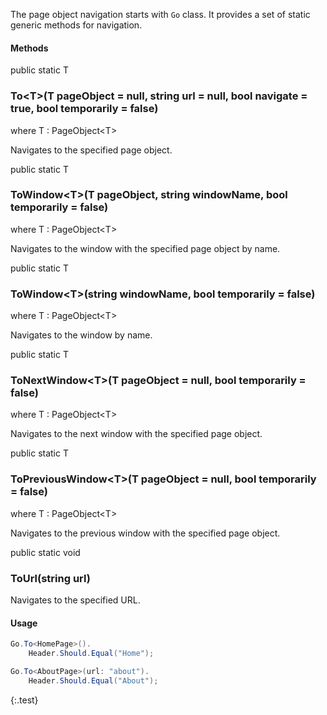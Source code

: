 The page object navigation starts with `Go` class. It provides a set of static generic methods for navigation.

#### Methods

<div class="member">
    <span class="head"><span class="keyword">public</span> <span class="keyword">static</span> <span class="type">T</span></span>
    <h3><span class="body">To&lt;<span class="type">T</span>&gt;</span><span class="tail">(<span class="type">T</span> pageObject = <span class="keyword">null</span>, <span class="keyword">string</span> url = <span class="keyword">null</span>, <span class="keyword">bool</span> navigate = <span class="keyword">true</span>, <span class="keyword">bool</span> temporarily = <span class="keyword">false</span>)</span></h3>
    <span class="where"><span class="keyword">where</span> <span class="type">T</span> : <span class="type">PageObject</span>&lt;<span class="type">T</span>&gt;</span>
</div>

Navigates to the specified page object.

<div class="member">
    <span class="head"><span class="keyword">public</span> <span class="keyword">static</span> <span class="type">T</span></span>
    <h3><span class="body">ToWindow&lt;<span class="type">T</span>&gt;</span><span class="tail">(<span class="type">T</span> pageObject, <span class="keyword">string</span> windowName, <span class="keyword">bool</span> temporarily = <span class="keyword">false</span>)</span></h3>
    <span class="where"><span class="keyword">where</span> <span class="type">T</span> : <span class="type">PageObject</span>&lt;<span class="type">T</span>&gt;</span>
</div>

Navigates to the window with the specified page object by name.

<div class="member">
    <span class="head"><span class="keyword">public</span> <span class="keyword">static</span> <span class="type">T</span></span>
    <h3><span class="body">ToWindow&lt;<span class="type">T</span>&gt;</span><span class="tail">(<span class="keyword">string</span> windowName, <span class="keyword">bool</span> temporarily = <span class="keyword">false</span>)</span></h3>
    <span class="where"><span class="keyword">where</span> <span class="type">T</span> : <span class="type">PageObject</span>&lt;<span class="type">T</span>&gt;</span>
</div>

Navigates to the window by name.

<div class="member">
    <span class="head"><span class="keyword">public</span> <span class="keyword">static</span> <span class="type">T</span></span>
    <h3><span class="body">ToNextWindow&lt;<span class="type">T</span>&gt;</span><span class="tail">(<span class="type">T</span> pageObject = <span class="keyword">null</span>, <span class="keyword">bool</span> temporarily = <span class="keyword">false</span>)</span></h3>
    <span class="where"><span class="keyword">where</span> <span class="type">T</span> : <span class="type">PageObject</span>&lt;<span class="type">T</span>&gt;</span>
</div>

Navigates to the next window with the specified page object.

<div class="member">
    <span class="head"><span class="keyword">public</span> <span class="keyword">static</span> <span class="type">T</span></span>
    <h3><span class="body">ToPreviousWindow&lt;<span class="type">T</span>&gt;</span><span class="tail">(<span class="type">T</span> pageObject = <span class="keyword">null</span>, <span class="keyword">bool</span> temporarily = <span class="keyword">false</span>)</span></h3>
    <span class="where"><span class="keyword">where</span> <span class="type">T</span> : <span class="type">PageObject</span>&lt;<span class="type">T</span>&gt;</span>
</div>

Navigates to the previous window with the specified page object.

<div class="member">
    <span class="head"><span class="keyword">public</span> <span class="keyword">static</span> <span class="keyword">void</span></span>
    <h3><span class="body">ToUrl</span><span class="tail">(<span class="keyword">string</span> url)</span></h3>
</div>

Navigates to the specified URL.

#### Usage

```cs
Go.To<HomePage>().
    Header.Should.Equal("Home");

Go.To<AboutPage>(url: "about").
    Header.Should.Equal("About");
```
{:.test}